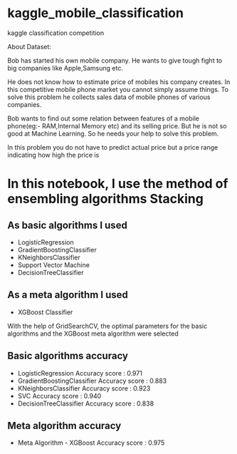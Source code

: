 # kaggle_mobile_classification

 kaggle classification competition


About Dataset:

Bob has started his own mobile company. He wants to give tough fight to big companies like Apple,Samsung etc.

He does not know how to estimate price of mobiles his company creates. In this competitive mobile phone market you cannot simply assume things. To solve this problem he collects sales data of mobile phones of various companies.

Bob wants to find out some relation between features of a mobile phone(eg:- RAM,Internal Memory etc) and its selling price. But he is not so good at Machine Learning. So he needs your help to solve this problem.

In this problem you do not have to predict actual price but a price range indicating how high the price is


# In this notebook, I use the method of ensembling algorithms Stacking
## As basic algorithms I used
* LogisticRegression
* GradientBoostingClassifier
* KNeighborsClassifier
* Support Vector Machine
* DecisionTreeClassifier

## As a meta algorithm I used
* XGBoost Classifier

With the help of GridSearchCV, the optimal parameters for the basic algorithms and the XGBoost meta algorithm were selected

## Basic algorithms accuracy
* LogisticRegression Accuracy score : 0.971
* GradientBoostingClassifier Accuracy score : 0.883
* KNeighborsClassifier Accuracy score : 0.923
* SVC Accuracy score : 0.940
* DecisionTreeClassifier Accuracy score : 0.838

## Meta algorithm accuracy
* Meta Algorithm - XGBoost Accuracy score : 0.975







